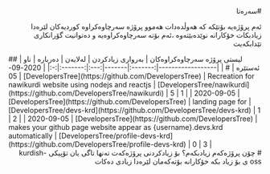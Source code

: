 <div dir='rtl'> 
 #سه‌ره‌تا

ئه‌م پرۆژه‌یه‌ بۆتێكه‌ كه‌ هه‌وڵده‌دات هه‌موو پرۆژه‌ سه‌رچاوه‌كراوه‌ كوردیه‌كان لێره‌دا زیادبكات خۆكارانه‌ نوێده‌بێته‌وه
،ئه‌م بۆته‌ سه‌رچاوه‌كراوه‌یه‌ و ده‌توانیت گۆرانكاری تێدابكه‌یت‌

 </div> ## لیستی پرۆژه‌ سه‌رچاوه‌كراوه‌كان
| به‌رواری زیادكردن | له‌لایه‌ن | ده‌رباره‌ | ناو | ئه‌ستێره‌ | # |
|------------------|:-------:|-------|:---:|:-------:|:-:|
| 2020-09-05 | [DevelopersTree](https://github.com/DevelopersTree) | Recreation for nawikurdi website using nodejs and reactjs | [DevelopersTree/nawikurdi](https://github.com/DevelopersTree/nawikurdi) | 5 | 1 |
| 2020-09-05 | [DevelopersTree](https://github.com/DevelopersTree) | landing page for | [DevelopersTree/devs-krd](https://github.com/DevelopersTree/devs-krd) | 1 | 2 |
| 2020-09-05 | [DevelopersTree](https://github.com/DevelopersTree) | makes your github page website appear as {username}.devs.krd automatically  | [DevelopersTree/profile-devs-krd](https://github.com/DevelopersTree/profile-devs-krd) | 0 | 3 |
 <div dir='rtl'> 
  # چۆن پرۆژه‌كه‌م زیادبكه‌م؟
بۆ زیادكردنی پرۆژه‌كه‌ت ته‌نها تاگی یان تۆپیكی kurdish-oss ی بۆ زیاد بكه‌ خۆكارانه‌ بۆته‌كه‌مان لێره‌دا زیادی ده‌كات
 </div>